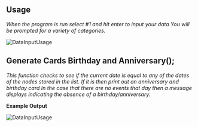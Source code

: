 
## Usage

_When the program is run select #1 and hit enter to input your data_
_You will be prompted for a variety of categories._

![DataInputUsage](https://photos.app.goo.gl/64CVAxQexnPEWGhG8)

## Generate Cards Birthday and Anniversary();
_This function checks to see if the current date is equal to any of the dates of the nodes stored in the list. If it is then print out an anniversary and birthday card_
_In the case that there are no events that day then a message displays indicating the absence of a birthday/anniversary._

**Example Output**

![DataInputUsage](https://photos.app.goo.gl/XHa4ghSHEq6J9mjW7)





